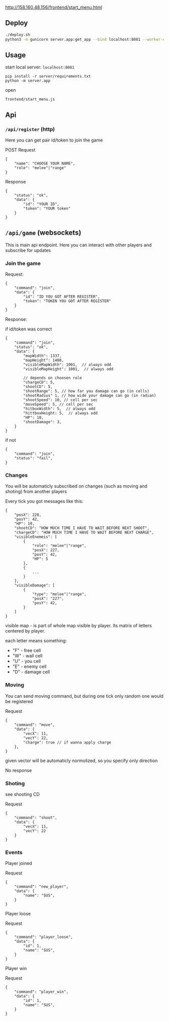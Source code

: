 http://158.160.48.156/frontend/start_menu.html

## Deploy

```bash
./deploy.sh
python3 -m gunicorn server.app:get_app --bind localhost:8081 --worker-class aiohttp.GunicornWebWorker
```

## Usage

start local server: `localhost:8081`

```
pip install -r server/requirements.txt
python -m server.app
```

open

`frontend/start_menu.js`


## Api

### `/api/register` (http)

Here you can get pair id/token to join the game

POST Request

```
{
    "name": "CHOOSE YOUR NAME",
    "role": "melee"|"range"
}
```

Response

```
{
    "status": "ok",
    "data": {
        "id": "YOUR ID",
        "token": "YOUR token"
    }
}
```

## `/api/game` (websockets)

This is main api endpoint. Here you can interact with other players and subscribe for updates

### Join the game

Request:

```
{
    "command": "join",
    "data": {
        "id": "ID YOU GOT AFTER REGISTER",
        "token": "TOKEN YOU GOT AFTER REGISTER"
    }
}
```

Response:

if id/token was correct

```
{
    "command": "join",
    "status": "ok",
    "data": {
        "mapWidth": 1337,
        "mapHeight": 1488,
        "visibleMapWidth": 1001,  // always odd
        "visibleMapHeight": 1001,  // always odd

        // depends on choosen role
        "chargeCD": 5,
        "shootCD": 5,
        "shootRange": 5, // how far you damage can go (in cells)
        "shootRadius" 1, // how wide your damage can go (in radian)
        "shootSpeed": 10, // cell per sec
        "moveSpeed": 5, // cell per sec
        "hitboxWidth": 5,  // always odd
        "hittboxHeight: 5,  // always odd
        "HP": 10,
        "shootDamage": 3,
    }
}
```

if not

```
{
    "command": "join",
    "status": "fail",
}
```


### Changes

You will be automaticly subscribed on changes (such as moving and shoting) from another players

Every tick you got messages like this:

```
{
    "posX": 228,
    "posY": 42,
    "HP": 10,
    "shootCD": "HOW MUCH TIME I HAVE TO WAIT BEFORE NEXT SHOOT",
    "chargeCD": "HOW MUCH TIME I HAVE TO WAIT BEFORE NEXT CHARGE",
    "visibleEnemeis": [
        {
            "role": "melee"|"range",
            "posX": 227,
            "posY": 42,
            "HP": 5
        },
        {
            ...
        }
    ],
    "visibleDamage": [
        {
            "type": "melee"|"range",
            "posX": "227",
            "posY": 42,
        }
    ]
}
```

visible map - is part of whole map visible by player. Its matrix of letters centered by player.

each letter means something:

- "F" - free cell
- "W" - wall cell
- "U" - you cell
- "E" - enemy cell
- "D" - damage cell


### Moving

You can send moving command, but during one tick only random one would be registered

Request
```
{
    "command": "move",
    "data": {
        "vecX": 11,
        "vecY": 22,
        "charge": true // if wanna apply charge
    },
}
```

given vector will be automaticly normolized, so you specify only direction

No response


### Shoting

see shooting CD

Request
```
{
    "command": "shoot",
    "data": {
        "vecX": 11,
        "vecY": 22
    }
}
```


### Events

Player joined

Request
```
{
    "command": "new_player",
    "data": {
        "name": "SUS",
    }
}
```


Player loose

Request
```
{
    "command": "player_loose",
    "data": {
        "id": 1,
        "name": "SUS",
    }
}
```


Player win

Request
```
{
    "command": "player_win",
    "data": {
        "id": 1,
        "name": "SUS",
    }
}
```